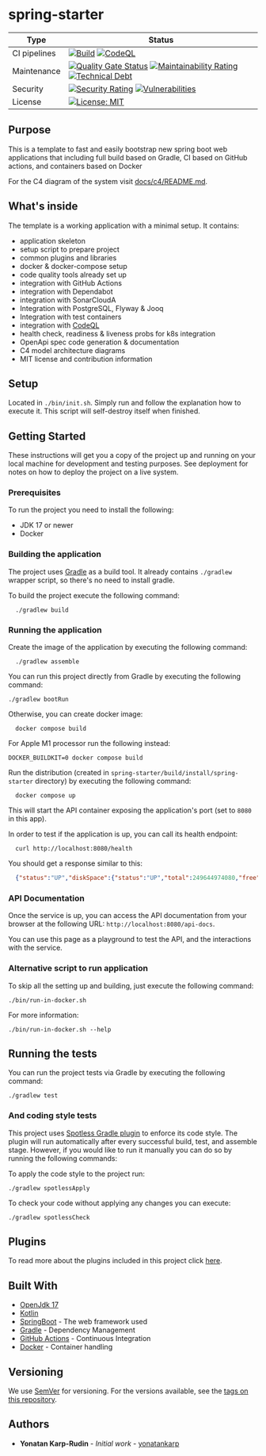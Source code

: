 # spring-starter

[build-badge]: https://github.com/yonatankarp/spring-starter/actions/workflows/build.yml/badge.svg
[build-state]: https://github.com/yonatankarp/spring-starter/actions/workflows/build.yml
[codeql-badge]: https://github.com/yonatankarp/spring-starter/actions/workflows/codeql.yml/badge.svg
[codeql-state]: https://github.com/yonatankarp/spring-starter/actions/workflows/codeql.yml

[quality-badge]: https://sonarcloud.io/api/project_badges/measure?project=yonatankarp_spring-starter&metric=alert_status
[quality-state]: https://sonarcloud.io/summary/new_code?id=yonatankarp_spring-starter
[maintainability-badge]: https://sonarcloud.io/api/project_badges/measure?project=yonatankarp_spring-starter&metric=sqale_rating
[maintainability-state]: https://sonarcloud.io/summary/new_code?id=yonatankarp_spring-starter
[tech-debt-badge]: https://sonarcloud.io/api/project_badges/measure?project=yonatankarp_spring-starter&metric=sqale_index
[tech-debt-state]: https://sonarcloud.io/summary/new_code?id=yonatankarp_spring-starter
[security-badge]: https://sonarcloud.io/api/project_badges/measure?project=yonatankarp_spring-starter&metric=security_rating
[security-state]: https://sonarcloud.io/summary/new_code?id=yonatankarp_spring-starter
[vulnerabilities-badge]: https://sonarcloud.io/api/project_badges/measure?project=yonatankarp_spring-starter&metric=vulnerabilities
[vulnerabilities-state]: https://sonarcloud.io/summary/new_code?id=yonatankarp_spring-starter
[license-badge]: https://img.shields.io/badge/License-MIT-yellow.svg
[license-link]: https://opensource.org/licenses/MIT

| **Type**     | **Status**                                                                                                                                                                             |
|--------------|----------------------------------------------------------------------------------------------------------------------------------------------------------------------------------------|
| CI pipelines | [![Build][build-badge]][build-state]  [![CodeQL][codeql-badge]][codeql-state]                                                                                                          |
| Maintenance  | [![Quality Gate Status][quality-badge]][quality-state] [![Maintainability Rating][maintainability-badge]][maintainability-state] [![Technical Debt][tech-debt-badge]][tech-debt-state] |
| Security     | [![Security Rating][security-badge]][security-state] [![Vulnerabilities][vulnerabilities-badge]][vulnerabilities-state]                                                                |
| License      | [![License: MIT][license-badge]][license-link]                                                                                                                                         |



## Purpose

This is a template to fast and easily bootstrap new spring boot web
applications that including full build based on Gradle, CI based on GitHub
actions, and containers based on Docker

For the C4 diagram of the system visit [docs/c4/README.md](./docs/c4/README.md).

## What's inside

The template is a working application with a minimal setup. It contains:

- application skeleton
- setup script to prepare project
- common plugins and libraries
- docker & docker-compose setup
- code quality tools already set up
- integration with GitHub Actions
- integration with Dependabot
- integration with SonarCloudA
- Integration with PostgreSQL, Flyway & Jooq
- Integration with test containers
- integration with [CodeQL](https://github.com/yonatankarp/spring-starter/security/code-scanning)
- health check, readiness & liveness probs for k8s integration
- OpenApi spec code generation & documentation
- C4 model architecture diagrams
- MIT license and contribution information

## Setup

Located in `./bin/init.sh`. Simply run and follow the explanation how to
execute it. This script will self-destroy itself when finished.

## Getting Started

These instructions will get you a copy of the project up and running on your
local machine for development and testing purposes. See deployment for notes on
how to deploy the project on a live system.

### Prerequisites

To run the project you need to install the following:

- JDK 17 or newer
- Docker


### Building the application

The project uses [Gradle](https://gradle.org) as a build tool. It already contains
`./gradlew` wrapper script, so there's no need to install gradle.

To build the project execute the following command:

```shell
  ./gradlew build
```

### Running the application

Create the image of the application by executing the following command:

```shell
  ./gradlew assemble
```

You can run this project directly from Gradle by executing the following
command:

```shell
./gradlew bootRun
```

Otherwise, you can create docker image:

```shell
  docker compose build
```

For Apple M1 processor run the following instead:

```shell
DOCKER_BUILDKIT=0 docker compose build
```

Run the distribution (created in `spring-starter/build/install/spring-starter`
directory) by executing the following command:

```shell
  docker compose up
```

This will start the API container exposing the application's port
(set to `8080` in this app).

In order to test if the application is up, you can call its health endpoint:

```shell
  curl http://localhost:8080/health
```

You should get a response similar to this:

```json
  {"status":"UP","diskSpace":{"status":"UP","total":249644974080,"free":137188298752,"threshold":10485760}}
```

### API Documentation

Once the service is up, you can access the API documentation from your browser
at the following URL: `http://localhost:8080/api-docs`.

You can use this page as a playground to test the API, and the interactions with
the service.

### Alternative script to run application

To skip all the setting up and building, just execute the following command:

```shell
./bin/run-in-docker.sh
```

For more information:

```shell
./bin/run-in-docker.sh --help
```

## Running the tests

You can run the project tests via Gradle by executing the following command:

```shell
./gradlew test
```

### And coding style tests

This project uses [Spotless Gradle plugin](https://github.com/diffplug/spotless)
to enforce its code style. The plugin will run automatically after every
successful build, test, and assemble stage. However, if you would like to run
it manually you can do so by running the following commands:

To apply the code style to the project run:

```shell
./gradlew spotlessApply
```

To check your code without applying any changes you can execute:

```shell
./gradlew spotlessCheck
```

## Plugins

To read more about the plugins included in this project click
[here](docs/plugins.md).

## Built With

- [OpenJdk 17](https://openjdk.java.net/projects/jdk/17/)
- [Kotlin](https://kotlinlang.org/)
- [SpringBoot](https://spring.io/projects/spring-boot) - The web framework used
- [Gradle](https://gradle.org/) - Dependency Management
- [GitHub Actions](https://docs.github.com/en/actions) - Continuous Integration
- [Docker](https://www.docker.com/) - Container handling

## Versioning

We use [SemVer](http://semver.org/) for versioning. For the versions available,
see the [tags on this repository](https://github.com/your/project/tags).

## Authors

- **Yonatan Karp-Rudin** - *Initial work* - [yonatankarp](https://github.com/yonatankarp)
